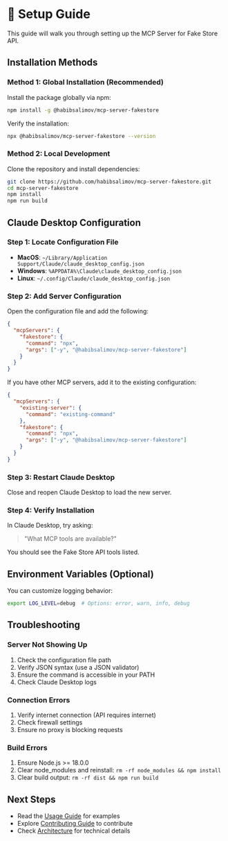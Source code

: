 # 🚀 Setup Guide

This guide will walk you through setting up the MCP Server for Fake Store API.

## Installation Methods

### Method 1: Global Installation (Recommended)

Install the package globally via npm:

```bash
npm install -g @habibsalimov/mcp-server-fakestore
```

Verify the installation:

```bash
npx @habibsalimov/mcp-server-fakestore --version
```

### Method 2: Local Development

Clone the repository and install dependencies:

```bash
git clone https://github.com/habibsalimov/mcp-server-fakestore.git
cd mcp-server-fakestore
npm install
npm run build
```

## Claude Desktop Configuration

### Step 1: Locate Configuration File

- **MacOS**: `~/Library/Application Support/Claude/claude_desktop_config.json`
- **Windows**: `%APPDATA%\Claude\claude_desktop_config.json`
- **Linux**: `~/.config/Claude/claude_desktop_config.json`

### Step 2: Add Server Configuration

Open the configuration file and add the following:

```json
{
  "mcpServers": {
    "fakestore": {
      "command": "npx",
      "args": ["-y", "@habibsalimov/mcp-server-fakestore"]
    }
  }
}
```

If you have other MCP servers, add it to the existing configuration:

```json
{
  "mcpServers": {
    "existing-server": {
      "command": "existing-command"
    },
    "fakestore": {
      "command": "npx",
      "args": ["-y", "@habibsalimov/mcp-server-fakestore"]
    }
  }
}
```

### Step 3: Restart Claude Desktop

Close and reopen Claude Desktop to load the new server.

### Step 4: Verify Installation

In Claude Desktop, try asking:

> "What MCP tools are available?"

You should see the Fake Store API tools listed.

## Environment Variables (Optional)

You can customize logging behavior:

```bash
export LOG_LEVEL=debug  # Options: error, warn, info, debug
```

## Troubleshooting

### Server Not Showing Up

1. Check the configuration file path
2. Verify JSON syntax (use a JSON validator)
3. Ensure the command is accessible in your PATH
4. Check Claude Desktop logs

### Connection Errors

1. Verify internet connection (API requires internet)
2. Check firewall settings
3. Ensure no proxy is blocking requests

### Build Errors

1. Ensure Node.js >= 18.0.0
2. Clear node_modules and reinstall: `rm -rf node_modules && npm install`
3. Clear build output: `rm -rf dist && npm run build`

## Next Steps

- Read the [Usage Guide](USAGE.md) for examples
- Explore [Contributing Guide](CONTRIBUTING.md) to contribute
- Check [Architecture](ARCHITECTURE.md) for technical details
